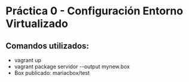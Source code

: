# Práctica 0 - Configuración Entorno Virtualizado
## Comandos utilizados:
- vagrant up
- vagrant package servidor --output mynew.box
- Box publicado: mariacbox/test
